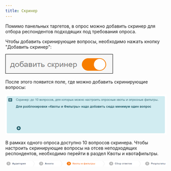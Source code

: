 ```yaml
---
title: Скринер
---
```


Помимо панельных таргетов, в опрос можно добавить скринер для отбора респондентов подходящих под требования опроса.

Чтобы добавить скринирующие вопросы, необходимо нажать кнопку "Добавить скринер":

![](./images/811.png)

После этого появится поле, где можно добавить скринирующие вопросы:

![](./images/812.png)

В рамках одного опроса доступно 10 вопросов скринера.
Чтобы настроить скринирующие вопросы на отсев неподходящих респондентов, необходимо перейти в раздел Квоты и квотафильтры. 

![](./images/813.png)
